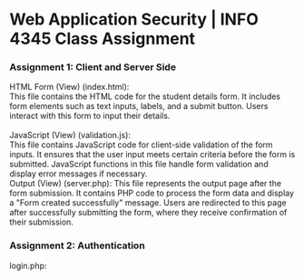# Web Application Security | INFO 4345 Class Assignment
<h3>Assignment 1: Client and Server Side</h3>
HTML Form (View) (index.html): <br>
This file contains the HTML code for the student details form.
It includes form elements such as text inputs, labels, and a submit button.
Users interact with this form to input their details. <br>
<br>
JavaScript (View) (validation.js): <br>
This file contains JavaScript code for client-side validation of the form inputs.
It ensures that the user input meets certain criteria before the form is submitted.
JavaScript functions in this file handle form validation and display error messages if necessary.
<br>
<be>
<b></b>Output (View) (server.php): </b>
This file represents the output page after the form submission.
It contains PHP code to process the form data and display a "Form created successfully" message.
Users are redirected to this page after successfully submitting the form, where they receive confirmation of their submission.

<h3>Assignment 2: Authentication</h3>
login.php:

